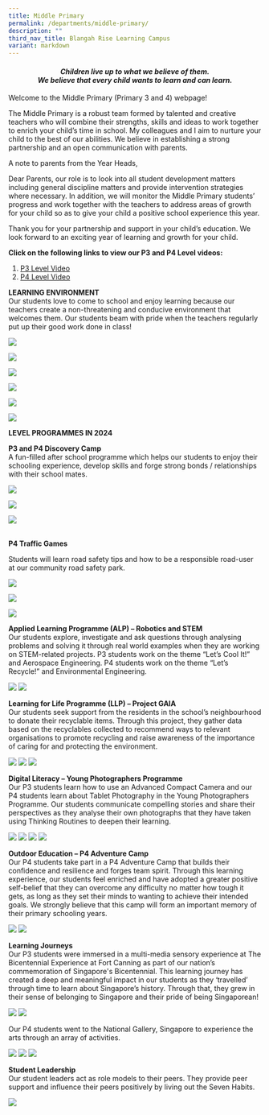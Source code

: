 ```yaml
---
title: Middle Primary
permalink: /departments/middle-primary/
description: ""
third_nav_title: Blangah Rise Learning Campus
variant: markdown
---
```

<h4 style="text-align: center;"><strong><em>Children live up to what we believe of them.<br></em></strong><strong><em>We believe that every child wants to learn and can learn.</em></strong></h4>

<p>Welcome to the Middle Primary (Primary 3 and 4) webpage!</p>
<p>The Middle Primary is a robust team formed by talented and creative teachers who will combine their strengths, skills and ideas to work together to enrich your child’s time in school. My colleagues and I aim to nurture your child to the best of our abilities. We believe in establishing a strong partnership and an open communication with parents.</p>

<p>A note to parents from the Year Heads,</p>
<p>Dear Parents, our role is to look into all student development matters including general discipline matters and provide intervention strategies where necessary. In addition, we will monitor the Middle Primary students’ progress and work together with the teachers to address areas of growth for your child so as to give your child a positive school experience this year.</p>
<p>Thank you for your partnership and support in your child’s education. We look forward to an exciting year of learning and growth for your child.</p>



<p><strong>Click on the following links to view our P3 and P4 Level videos:</strong></p>
<ol>
<li><a href="https://youtu.be/JMqjCL_w0bM" target="_blank" rel="noopener">P3 Level Video</a></li>
<li><a href="https://youtu.be/zciUA4uToso" target="_blank" rel="noopener">P4 Level Video</a></li>
</ol>
<p><strong>LEARNING ENVIRONMENT<br></strong>Our students love to come to school and enjoy learning because our teachers create a non-threatening and conducive environment that welcomes them. Our students beam with pride when the teachers regularly put up their good work done in class! </p>

![](/images/2024%20Photos/Middle%20Primary/Learning_1.jpg)

![](/images/2024%20Photos/Middle%20Primary/Learning_2.jpg)

![](/images/2024%20Photos/Middle%20Primary/Learning_3.jpg)

![](/images/2024%20Photos/Middle%20Primary/Learning_4.jpg)

![](/images/2024%20Photos/Middle%20Primary/Learning_5.jpg)

![](/images/2024%20Photos/Middle%20Primary/Learning_6.jpg)

<p><strong>LEVEL PROGRAMMES IN 2024</strong></p>
<p><strong>P3 and P4 Discovery Camp<br></strong>A fun-filled after school programme which helps our students to enjoy their schooling experience, develop skills and forge strong bonds / relationships with their school mates.</p>

![](/images/2024%20Photos/Middle%20Primary/Camp_1.jpg)

![](/images/2024%20Photos/Middle%20Primary/Camp_2.jpg)

![](/images/2024%20Photos/Middle%20Primary/Camp_3.jpg)

<p><strong><br>P4 Traffic Games</strong></p>

<p>Students will learn road safety tips and how to be a responsible road-user at our community road safety park.</p>

![](/images/2024%20Photos/Middle%20Primary/Road_1.jpg)

![](/images/2024%20Photos/Middle%20Primary/Road_2.jpg)

![](/images/2024%20Photos/Middle%20Primary/Road_3.jpg)

<p><strong>Applied Learning Programme (ALP) – Robotics and STEM<br></strong>Our students explore, investigate and ask questions through analysing problems and solving it through real world examples when they are working on STEM-related projects. P3 students work on the theme “Let’s Cool It!” and Aerospace Engineering. P4 students work on the theme “Let’s Recycle!” and Environmental Engineering.</p>
<img src="/images/11-1-1024x768.jpg">
<img src="/images/middle5.png">
<p><strong>Learning for Life Programme (LLP) – Project GAIA<br></strong>Our students seek support from the residents in the school’s neighbourhood to donate their recyclable items. Through this project, they gather data based on the recyclables collected to recommend ways to relevant organisations to promote recycling and raise awareness of the importance of caring for and protecting the environment.</p>
<img src="/images/18-1024x576.jpg">
<img src="/images/middle6.png">
<img src="/images/middle7.png">
<p><strong>Digital Literacy – Young Photographers Programme<br></strong>Our P3 students learn how to use an Advanced Compact Camera and our P4 students learn about Tablet Photography in the Young Photographers Programme. Our students communicate compelling stories and share their perspectives as they analyse their own photographs that they have taken using Thinking Routines to deepen their learning.</p>
<img src="/images/25-1-1024x683.jpg">
<img src="/images/21-1024x768.jpg">
<img src="/images/middle8.png">
<img src="/images/24-1024x683.jpg">
<p><strong>Outdoor Education – P4 Adventure Camp<br></strong>Our P4 students take part in a P4 Adventure Camp that builds their confidence and resilience and forges team spirit. Through this learning experience, our students feel enriched and have adopted a greater positive self-belief that they can overcome any difficulty no matter how tough it gets, as long as they set their minds to wanting to achieve their intended goals. We strongly believe that this camp will form an important memory of their primary schooling years.</p>
<img src="/images/29-1024x576.jpg">
<img src="/images/middle9.png">
<p><strong>Learning Journeys<br></strong>Our P3 students were immersed in a multi-media sensory experience at The Bicentennial Experience at Fort Canning as part of our nation’s commemoration of Singapore's Bicentennial. This learning journey has created a deep and meaningful impact in our students as they ‘travelled’ through time to learn about Singapore’s history. Through that, they grew in their sense of belonging to Singapore and their pride of being Singaporean!</p>
<img src="/images/33-1024x768.jpg">
<img src="/images/middle10.png">
<p>Our P4 students went to the National Gallery, Singapore to experience the arts through an array of activities.</p>
<img src="/images/38-1024x768.jpg">
<img src="/images/middle11.png">
<img src="/images/36-1024x768.jpg">
<p><strong>Student Leadership<br></strong>Our student leaders act as role models to their peers. They provide peer support and influence their peers positively by living out the Seven Habits.</p>
<img src="/images/40-1024x768.jpg">